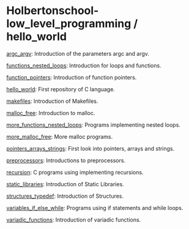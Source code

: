 # Holbertonschool-low_level_programming / hello_world

[argc_argv](https://github.com/jGohan-cpu/holbertonschool-low_level_programming/tree/master/argc_argv): Introduction of the parameters argc and argv.

[functions_nested_loops](https://github.com/jGohan-cpu/holbertonschool-low_level_programming/tree/master/functions_nested_loops): Introduction for loops and functions.

[function_pointers](https://github.com/jGohan-cpu/holbertonschool-low_level_programming/tree/master/function_pointers): Introduction of function pointers.

[hello_world](https://github.com/jGohan-cpu/holbertonschool-low_level_programming/tree/master/hello_world): First repository of C language.

[makefiles](https://github.com/jGohan-cpu/holbertonschool-low_level_programming/tree/master/makefiles): Introduction of Makefiles.

[malloc_free](https://github.com/jGohan-cpu/holbertonschool-low_level_programming/tree/master/malloc_free): Introduction to malloc.

[more_functions_nested_loops](https://github.com/jGohan-cpu/holbertonschool-low_level_programming/tree/master/more_functions_nested_loops): Programs implementing nested loops.

[more_malloc_free](https://github.com/jGohan-cpu/holbertonschool-low_level_programming/tree/master/more_malloc_free): More malloc programs.

[pointers_arrays_strings](https://github.com/jGohan-cpu/holbertonschool-low_level_programming/tree/master/pointers_arrays_strings): First look into pointers, arrays and strings.

[preprocessors](https://github.com/jGohan-cpu/holbertonschool-low_level_programming/tree/master/preprocessor): Introductions to preprocessors. 

[recursion](https://github.com/jGohan-cpu/holbertonschool-low_level_programming/tree/master/recursion): C programs using implementing recursions.

[static_libraries](https://github.com/jGohan-cpu/holbertonschool-low_level_programming/tree/master/static_libraries): Introduction of Static Libraries.

[structures_typedef](https://github.com/jGohan-cpu/holbertonschool-low_level_programming/tree/master/structures_typedef): Introduction of Structures.

[variables_if_else_while](https://github.com/jGohan-cpu/holbertonschool-low_level_programming/tree/master/variables_if_else_while): Programs using if statements and while loops.

[variadic_functions](https://github.com/jGohan-cpu/holbertonschool-low_level_programming/tree/master/variadic_functions): Introduction of variadic functions.
